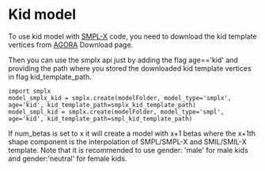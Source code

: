 # Kid model

To use kid model with [SMPL-X](https://github.com/vchoutas/smplx.git) code, you need to download the kid template vertices from [AGORA](https://agora.is.tue.mpg.de/) Download page.

Then you can use the smplx api just by adding the flag age=='kid' and providing the path where you stored the downloaded kid template vertices in flag kid_template_path.
```
import smplx
model_smplx_kid = smplx.create(modelFolder, model_type='smplx', age='kid', kid_template_path=smplx_kid_template_path)
model_smpl_kid = smplx.create(modelFolder, model_type='smpl', age='kid', kid_template_path=smpl_kid_template_path)

```
If num_betas is set to x it will create a model with x+1 betas where the x+1th shape component is the interpolation of SMPL/SMPL-X and SMIL/SMIL-X template.
Note that it is recommended to use gender: 'male' for male kids and gender:'neutral' for female kids. 